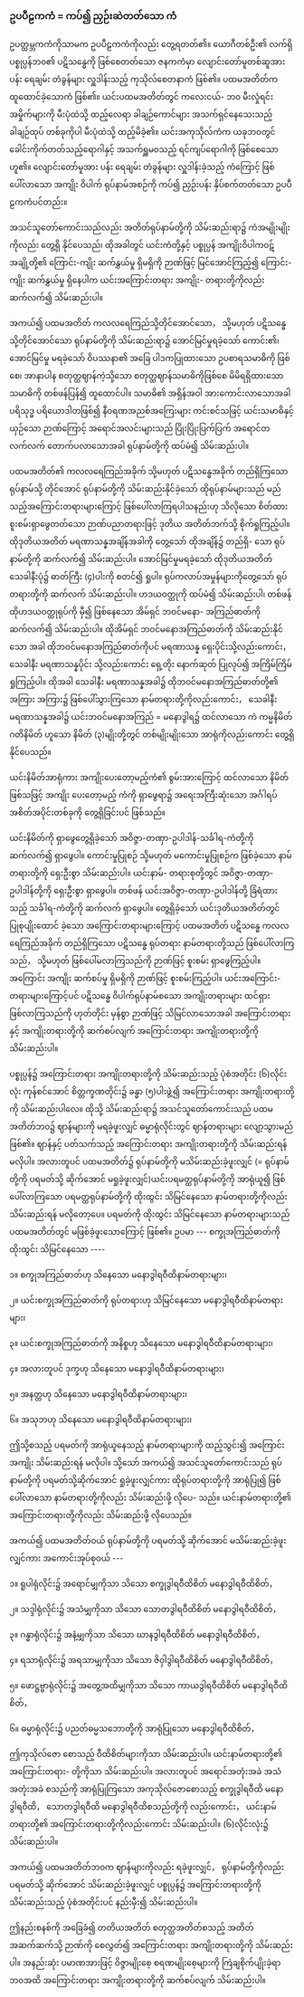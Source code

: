 ### ဥပပီဠကကံ = ကပ်၍ ညှဉ်းဆဲတတ်သော ကံ

ဥပတ္ထမ္ဘကကံကိုသာမက ဥပပီဠကကံကိုလည်း တွေ့ရတတ်၏။ ယောဂီတစ်ဦး၏ လက်ရှိပစ္စုပ္ပန်ဘ၀၏
ပဋိသန္ဓေကို ဖြစ်စေတတ်သော ဇနကကံမှာ လျောင်းတော်မူတစ်ဆူအား ပန်း ရေချမ်း တံခွန်များ လှူဒါန်းသည့်
ကုသိုလ်စေတနာကံ ဖြစ်၏။ ပထမအတိတ်က ထူထောင်ခဲ့သောကံ ဖြစ်၏။ ယင်းပထမအတိတ်တွင် ကလေးငယ်-
ဘ၀ မီးလှုံရင်း အမှိုက်များကို မီးပုံထဲသို့ ထည့်လေရာ ခါချဉ်ကောင်များ အသက်ရှင်နေသေးသည့် ခါချဉ်ထုပ်
တစ်ခုကိုပါ မီးပုံထဲသို့ ထည့်မိခဲ့၏။ ယင်းအကုသိုလ်ကံက ယခုဘ၀တွင် ခေါင်းကိုက်တတ်သည့်ရောဂါနှင့်
အသက်ရှူမ၀သည့် ရင်ကျပ်ရောဂါကို ဖြစ်စေသော ဟူ၏။ လျောင်းတော်မူအား ပန်း ရေချမ်း တံခွန်များ
လှူဒါန်းခဲ့သည့် ကံကြောင့် ဖြစ်ပေါ်လာသော အကျိုး ဝိပါက် ရုပ်နာမ်အစဉ်ကို ကပ်၍ ညှဉ်းပန်း နှိပ်စက်တတ်သော
ဥပပီဠကကံပင်တည်း။

အသင်သူတော်ကောင်းသည်လည်း အတိတ်ရုပ်နာမ်တို့ကို သိမ်းဆည်းရာ၌ ကံအမျိုးမျိုးကိုလည်း တွေ့ရှိ
နိုင်ပေသည်၊ ထိုအခါတွင် ယင်းကံတို့နှင့် ပစ္စုပ္ပန် အကျိုးဝိပါကဝဋ် အချို့တို့၏ ကြောင်း-ကျိုး ဆက်နွှယ်မှု
ရှိမရှိကို ဉာဏ်ဖြင့် မြင်အောင်ကြည့်၍ ကြောင်း-ကျိုး ဆက်နွှယ်မှု ရှိနေပါက ယင်းအကြောင်းတရား အကျိုး-
တရားတို့ကိုလည်း ဆက်လက်၍ သိမ်းဆည်းပါ။

အကယ်၍ ပထမအတိတ် ကလလရေကြည်သို့တိုင်အောင်သော， သို့မဟုတ် ပဋိသန္ဓေသို့တိုင်အောင်သော
ရုပ်နာမ်တို့ကို သိမ်းဆည်းရာ၌ အောင်မြင်မှုရခဲ့သော် ကောင်း၏၊ အောင်မြင်မှု မရခဲ့သော် ဝိပဿနာ၏ အခြေ
ပါဒကပြုထားသော ဥပစာရသမာဓိကို ဖြစ်စေ၊ အာနာပါန စတုတ္ထဈာန်ကဲ့သို့သော စတုတ္ထဈာန်သမာဓိကိုဖြစ်စေ
မိမိရရှိထားသော သမာဓိကို တစ်ဖန်ပြန်၍ ထူထောင်ပါ။ သမာဓိ၏ အရှိန်အဝါ အားကောင်းလာသောအခါ
ပရိသုဒ္ဓ ပရိယောဒါတဖြစ်၍ နီ၀ရဏအညစ်အကြေးများ ကင်းစင်သဖြင့် ယင်းသမာဓိနှင့် ယှဉ်သော ဉာဏ်ကြောင့်
အရောင်အလင်းများသည် ပြိုးပြိုးပြက်ပြက် အရောင်တလက်လက် တောက်ပလာသောအခါ ရုပ်နာမ်တို့ကို
ထပ်မံ၍ သိမ်းဆည်းပါ။

ပထမအတိတ်၏ ကလလရေကြည်အခိုက် သို့မဟုတ် ပဋိသန္ဓေအခိုက် တည်ရှိကြသော ရုပ်နာမ်သို့
တိုင်အောင် ရုပ်နာမ်တို့ကို သိမ်းဆည်းနိုင်ခဲ့သော် ထိုရုပ်နာမ်များသည် မည်သည့်အကြောင်းတရားများကြောင့်
ဖြစ်ပေါ်လာကြရပါသနည်းဟု သိလိုသော စိတ်ထား စူးစမ်းရှာဖွေတတ်သော ဉာဏ်ပညာတရားဖြင့် ဒုတိယ
အတိတ်ဘက်သို့ စိုက်ရှုကြည့်ပါ။ ထိုဒုတိယအတိတ် မရဏာသန္နအချိန်အခါကို တွေ့သော် ထိုအချိန်၌ တည်ရှိ-
သော ရုပ်နာမ်တို့ကို ဆက်လက်၍ သိမ်းဆည်းပါ။ အောင်မြင်မှုမရခဲ့သော် ထိုဒုတိယအတိတ် သေခါနီးပုံ၌
ဓာတ်ကြီး (၄)ပါးကို စတင်၍ ရှုပါ။ ရုပ်ကလာပ်အမှုန်များကိုတွေ့သော် ရုပ်တရားတို့ကို ဆက်လက် သိမ်းဆည်းပါ။
ဟဒယဝတ္ထုကို ထပ်မံ၍ သိမ်းဆည်းပါ၊ တစ်ဖန် ထိုဟဒယဝတ္ထုရုပ်ကို မှီ၍ ဖြစ်နေသော အိမ်ရှင် ဘဝင်မနော-
အကြည်ဓာတ်ကို ဆက်လက်၍ သိမ်းဆည်းပါ။ ထိုအိမ်ရှင် ဘဝင်မနောအကြည်ဓာတ်ကို သိမ်းဆည်းနိုင်သော
အခါ ထိုဘဝင်မနောအကြည်ဓာတ်ကိုပင် မရဏာသန္န ရှေးပိုင်းသို့လည်းကောင်း， သေခါနီး မရဏာသန္နပိုင်း
သို့လည်းကောင်း ရှေ့တိုး နောက်ဆုတ် ပြုလုပ်၍ အကြိမ်ကြိမ် ရှုကြည့်ပါ။ ထိုအခါ သေခါနီး မရဏာသန္နအခါ၌
ထိုဘဝင်မနောအကြည်ဓာတ်တို့၏ အကြား အကြား၌ ဖြစ်ပေါ်သွားကြသော နာမ်တရားတို့ကိုလည်းကောင်း，
သေခါနီး မရဏာသန္နအခါ၌ ယင်းဘဝင်မနောအကြည် = မနောဒွါရ၌ ထင်လာသော ကံ ကမ္မနိမိတ် ဂတိနိမိတ်
ဟူသော နိမိတ် (၃)မျိုးတို့တွင် တစ်မျိုးမျိုးသော အာရုံကိုလည်းကောင်း တွေ့ရှိနိုင်ပေသည်။

ယင်းနိမိတ်အာရုံကား အကျိုးပေးတော့မည့်ကံ၏ စွမ်းအားကြောင့် ထင်လာသော နိမိတ်ဖြစ်သဖြင့် အကျိုး
ပေးတော့မည့် ကံကို ရှာဖွေရာ၌ အရေးအကြီးဆုံးသော အင်္ဂါရပ် အစိတ်အပိုင်းတစ်ခုကို တွေ့ရှိခြင်းပင် ဖြစ်သည်။

ယင်းနိမိတ်ကို ရှာဖွေတွေ့ရှိခဲ့သော် အဝိဇ္ဇာ-တဏှာ-ဥပါဒါန်-သင်္ခါရ-ကံတို့ကို ဆက်လက်၍ ရှာဖွေပါ။
ကောင်းမှုပြုစဉ် သို့မဟုတ် မကောင်းမှုပြုစဉ်က ဖြစ်ခဲ့သော နာမ်တရားတို့ကို ရှေးဦးစွာ သိမ်းဆည်းပါ။ ယင်းနာမ်-
တရားစုတို့တွင် အဝိဇ္ဇာ-တဏှာ-ဥပါဒါန်တို့ကို ရှေးဦးစွာ ရှာဖွေပါ။ တစ်ဖန် ယင်းအဝိဇ္ဇာ-တဏှာ-ဥပါဒါန်တို့
ခြံရံထားသည့် သင်္ခါရ-ကံတို့ကို ဆက်လက် ရှာဖွေပါ။ တွေ့ရှိခဲ့သော် ယင်းဒုတိယအတိတ်တွင် ပြုစုပျိုးထောင်
ခဲ့သော အကြောင်းတရားများကြောင့် ပထမအတိတ် ပဋိသန္ဓေ ကလလရေကြည်အခိုက် တည်ရှိကြသော
ပဋိသန္ဓေ ရုပ်တရား နာမ်တရားတို့သည် ဖြစ်ပေါ်လာကြသည်， သို့မဟုတ် ဖြစ်ပေါ်မလာကြသည်ကို ဉာဏ်ဖြင့်
စူးစမ်း ရှာဖွေကြည့်ပါ။ အကြောင်း အကျိုး ဆက်စပ်မှု ရှိမရှိကို ဉာဏ်ဖြင့် စူးစမ်းကြည့်ပါ။ ယင်းအကြောင်း-
တရားများကြောင့်ပင် ပဋိသန္ဓေ ဝိပါက်ရုပ်နာမ်စသော အကျိုးတရားများ ထင်ရှားဖြစ်လာကြသည်ကို ဟုတ်တိုင်း
မှန်စွာ ဉာဏ်ဖြင့် သိမြင်လာသောအခါ အကြောင်းတရားနှင့် အကျိုးတရားတို့ကို ဆက်စပ်လျက် အကြောင်းတရား
အကျိုးတရားတို့ကို သိမ်းဆည်းပါ။

ပစ္စုပ္ပန်၌ အကြောင်းတရား အကျိုးတရားတို့ကို သိမ်းဆည်းသည့် ပုံစံအတိုင်း (၆)လိုင်းလုံး ကုန်စင်အောင်
စိတ္တက္ခဏတိုင်း၌ ခန္ဓာ (၅)ပါးဖွဲ့၍ အကြောင်းတရား အကျိုးတရားတို့ကို သိမ်းဆည်းပါလေ။ ထိုသို့ သိမ်းဆည်းရာ၌
အသင်သူတော်ကောင်းသည် ပထမအတိတ်ဘ၀၌ ဈာန်များကို မရခဲ့ဖူးလျှင် ဓမ္မာရုံလိုင်းတွင် ဈာန်တရားများ
လျော့သွားမည် ဖြစ်၏။ ဈာန်နှင့် ပတ်သက်သည့် အကြောင်းတရား အကျိုးတရားတို့ကို သိမ်းဆည်းရန် မလိုပါ။
အလားတူပင် ပထမအတိတ်၌ ရုပ်နာမ်တို့ကို မသိမ်းဆည်းခဲ့ဖူးလျှင် (= ရုပ်နာမ်တို့ကို ပရမတ်သို့ ဆိုက်အောင်
မရှုခဲ့ဖူးလျှင်)ယင်းပရမတ္ထရုပ်နာမ်တို့ကို အာရုံယူ၍ ဖြစ်ပေါ်လာကြသော ပရမတ္ထရုပ်နာမ်တို့ကို ထိုးထွင်း
သိမြင်နေသော နာမ်တရားတို့ကိုလည်း သိမ်းဆည်းရန် မလိုတော့ပေ။ ပရမတ်ကို ထိုးထွင်း သိမြင်နေသော
နာမ်တရားများသည် ပထမအတိတ်တွင် မဖြစ်ခဲ့ဖူးသောကြောင့် ဖြစ်၏။ ဥပမာ --- စက္ခုအကြည်ဓာတ်ကို ထိုးထွင်း
သိမြင်နေသော ----

၁။ စက္ခုအကြည်ဓာတ်ဟု သိနေသော မနောဒွါရဝီထိနာမ်တရားများ၊

၂။ ယင်းစက္ခုအကြည်ဓာတ်ကို ရုပ်တရားဟု သိမြင်နေသော မနောဒွါရဝီထိနာမ်တရားများ၊

၃။ ယင်းစက္ခုအကြည်ဓာတ်ကို အနိစ္စဟု သိနေသော မနောဒွါရဝီထိနာမ်တရားများ၊

၄။ အလားတူပင် ဒုက္ခဟု သိနေသော မနောဒွါရဝီထိနာမ်တရားများ၊

၅။ အနတ္တဟု သိနေသော မနောဒွါရဝီထိနာမ်တရားများ၊

၆။ အသုဘဟု သိနေသော မနောဒွါရဝီထိနာမ်တရားများ၊

ဤသို့စသည့် ပရမတ်ကို အာရုံယူနေသည့် နာမ်တရားများကို ထည့်သွင်း၍ အကြောင်း အကျိုး
သိမ်းဆည်းရန် မလိုပါ။ သို့သော် အကယ်၍ အသင်သူတော်ကောင်းသည် ရုပ်နာမ်တို့ကို ပရမတ်သို့ဆိုက်အောင်
ရှုခဲ့ဖူးလျှင်ကား ထိုရုပ်တရားတို့ကို အာရုံပြု၍ ဖြစ်ပေါ်လာသော နာမ်တရားတို့ကိုလည်း သိမ်းဆည်းဖို့ လိုပေ-
သည်။ ယင်းနာမ်တရားတို့၏ အကြောင်းတရားတို့ကိုလည်း သိမ်းဆည်းဖို့ လိုပေသည်။

အကယ်၍ ပထမအတိတ်ဝယ် ရုပ်နာမ်တို့ကို ပရမတ်သို့ ဆိုက်အောင် မသိမ်းဆည်းခဲ့ဖူးလျှင်ကား
အကောင်းအုပ်စုဝယ် ---

၁။ ရူပါရုံလိုင်း၌ အရောင်မျှကိုသာ သိသော စက္ခုဒွါရဝီထိစိတ် မနောဒွါရဝီထိစိတ်，

၂။ သဒ္ဒါရုံလိုင်း၌ အသံမျှကိုသာ သိသော သောတဒွါရဝီထိစိတ် မနောဒွါရဝီထိစိတ်，

၃။ ဂန္ဓာရုံလိုင်း၌ အနံ့မျှကိုသာ သိသော ဃာနဒွါရဝီထိစိတ် မနောဒွါရဝီထိစိတ်，

၄။ ရသာရုံလိုင်း၌ အရသာမျှကိုသာ သိသော ဇိဝှါဒွါရဝီထိစိတ် မနောဒွါရဝီထိစိတ်，

၅။ ဖောဋ္ဌဗ္ဗာရုံလိုင်း၌ အတွေ့အထိမျှကိုသာ သိသော ကာယဒွါရဝီထိစိတ် မနောဒွါရဝီထိစိတ်，

၆။ ဓမ္မာရုံလိုင်း၌ ပညတ်ဓမ္မသဘောတို့ကို အာရုံပြုသော မနောဒွါရဝီထိစိတ်，

ဤကုသိုလ်ဇော စောသည့် ဝီထိစိတ်များကိုသာ သိမ်းဆည်းပါ။ ယင်းနာမ်တရားတို့၏ အကြောင်းတရား-
တို့ကိုသာ သိမ်းဆည်းပါ။ အလားတူပင် အရောင်အတုံးအခဲ အသံအတုံးအခဲ စသည်ကို အာရုံပြုကြသော
အကုသိုလ်ဇောစောသည့် စက္ခုဒွါရဝီထိ မနောဒွါရဝီထိ， သောတဒွါရဝီထိ မနောဒွါရဝီထိစသည်တို့ကို
လည်းကောင်း， ယင်းနာမ်တရားတို့၏ အကြောင်းတရားတို့ကိုလည်းကောင်း သိမ်းဆည်းပါ။ (၆)လိုင်းလုံး၌
သိမ်းဆည်းပါ။

အကယ်၍ ပထမအတိတ်ဘ၀က ဈာန်များကိုလည်း ရခဲ့ဖူးလျှင်， ရုပ်နာမ်တို့ကိုလည်း ပရမတ်သို့
ဆိုက်အောင် သိမ်းဆည်းခဲ့ဖူးလျှင် ပစ္စုပ္ပန်၌ အကြောင်းတရားတို့ကို သိမ်းဆည်းသည့် ပုံစံအတိုင်းပင် နည်းမှီး၍
သိမ်းဆည်းပါ။

ဤနည်းစနစ်ကို အခြေခံ၍ တတိယအတိတ် စတုတ္ထအတိတ်စသည့် အတိတ်အဆက်ဆက်သို့ ဉာဏ်ကို
စေလွှတ်၍ အကြောင်းတရား အကျိုးတရားတို့ကို သိမ်းဆည်းပါ။ အနည်းဆုံး ပမာဏအားဖြင့် ဝိဇ္ဇာမျိုးစေ့
စရဏမျိုးစေ့များကို ကြဲချစိုက်ပျိုးခဲ့ရာ ဘ၀အထိ အကြောင်းတရား အကျိုးတရားတို့ကို ဆက်စပ်လျက်
သိမ်းဆည်းပါ။
